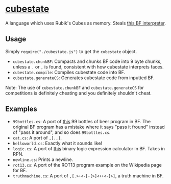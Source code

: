 # [cubestate](https://www.esolangs.org/wiki/Cubestate)
A language which uses Rubik's Cubes as memory. Steals [this BF interpreter](https://github.com/susam/bfi).

## Usage
Simply `require("./cubestate.js")` to get the `cubestate` object.

* `cubestate.chunkBF`: Compacts and chunks BF code into 9 byte chunks, unless a `.` or `,` is found, consistent with how cubestate interprets faces.
* `cubestate.compile`: Compiles cubestate code into BF.
* `cubestate.generateCS`: Generates cubestate code from inputted BF.

Note: The use of `cubestate.chunkBF` and `cubestate.generateCS` for competitions is definitely cheating and you definitely shouldn't cheat.

## Examples

* `99bottles.cs`: A port of [this](http://www.99-bottles-of-beer.net/language-brainfuck-2542.html) 99 bottles of beer program in BF. The original BF program has a mistake where it says "pass it fround" instead of "pass it around", and so does `99bottles.cs`.
* `cat.cs`: A port of `,[.,]`.
* `helloworld.cs`: Exactly what it sounds like!
* `logic.cs`: A port of [this](http://www.hevanet.com/cristofd/brainfuck/logical.txt) binary logic expression calculator in BF. Takes in RPN.
* `newline.cs`: Prints a newline.
* `rot13.cs`: A port of the ROT13 program example on the Wikipedia page for BF.
* `truthmachine.cs`: A port of `,[.>+<-[-[>]<++<-]>]`, a truth machine in BF.
